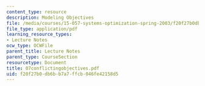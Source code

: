 ```yaml
---
content_type: resource
description: Modeling Objectives
file: /media/courses/15-057-systems-optimization-spring-2003/f20f27b0db6bb7a7ffcb046fe42158d5_07conflictingobjectives.pdf
file_type: application/pdf
learning_resource_types:
- Lecture Notes
ocw_type: OCWFile
parent_title: Lecture Notes
parent_type: CourseSection
resourcetype: Document
title: 07conflictingobjectives.pdf
uid: f20f27b0-db6b-b7a7-ffcb-046fe42158d5
---
```


